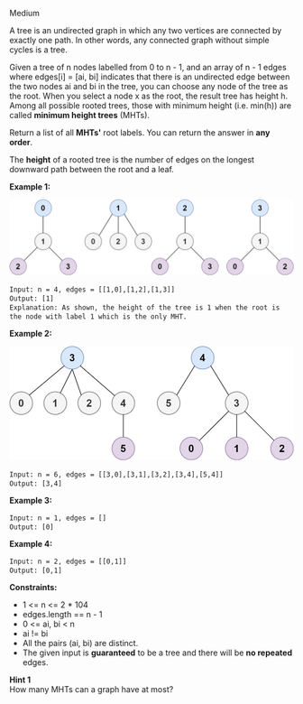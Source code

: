 Medium

A tree is an undirected graph in which any two vertices are connected by exactly one path. In other words, any connected graph without simple cycles is a tree.

Given a tree of n nodes labelled from 0 to n - 1, and an array of n - 1 edges where edges[i] = [ai, bi] indicates that there is an undirected edge between the two nodes ai and bi in the tree, you can choose any node of the tree as the root. When you select a node x as the root, the result tree has height h. Among all possible rooted trees, those with minimum height (i.e. min(h))  are called **minimum height trees** (MHTs).

Return a list of all **MHTs'** root labels. You can return the answer in **any order**.

The **height** of a rooted tree is the number of edges on the longest downward path between the root and a leaf.

 

**Example 1:**

![310_example1](https://github.com/wilwfy/LeetCode/blob/master/0310.%20Minimum%20Height%20Trees/310_example1.jpg)
```
Input: n = 4, edges = [[1,0],[1,2],[1,3]]
Output: [1]
Explanation: As shown, the height of the tree is 1 when the root is the node with label 1 which is the only MHT.
```
**Example 2:**

![310_example2](https://github.com/wilwfy/LeetCode/blob/master/0310.%20Minimum%20Height%20Trees/310_example2.jpg)
```
Input: n = 6, edges = [[3,0],[3,1],[3,2],[3,4],[5,4]]
Output: [3,4]
```
**Example 3:**
```
Input: n = 1, edges = []
Output: [0]
```
**Example 4:**
```
Input: n = 2, edges = [[0,1]]
Output: [0,1]
```

**Constraints:**

- 1 <= n <= 2 * 104
- edges.length == n - 1
- 0 <= ai, bi < n
- ai != bi
- All the pairs (ai, bi) are distinct.
- The given input is **guaranteed** to be a tree and there will be **no repeated** edges.

**Hint 1**  
How many MHTs can a graph have at most?

